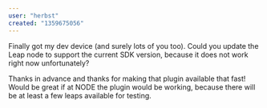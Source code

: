```yaml
---
user: "herbst"
created: "1359675056"
---
```


Finally got my dev device (and surely lots of you too). Could you update the Leap node to support the current SDK version, because it does not work right now unfortunately?

Thanks in advance and thanks for making that plugin available that fast! Would be great if at NODE the plugin would be working, because there will be at least a few leaps available for testing.
